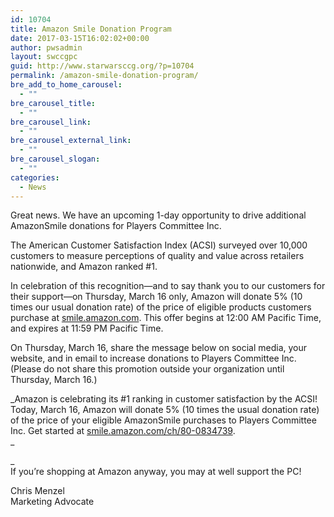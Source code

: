 ```yaml
---
id: 10704
title: Amazon Smile Donation Program
date: 2017-03-15T16:02:02+00:00
author: pwsadmin
layout: swccgpc
guid: http://www.starwarsccg.org/?p=10704
permalink: /amazon-smile-donation-program/
bre_add_to_home_carousel:
  - ""
bre_carousel_title:
  - ""
bre_carousel_link:
  - ""
bre_carousel_external_link:
  - ""
bre_carousel_slogan:
  - ""
categories:
  - News
---
```

Great news. We have an upcoming 1-day opportunity to drive additional AmazonSmile donations for Players Committee Inc.

The American Customer Satisfaction Index (ACSI) surveyed over 10,000 customers to measure perceptions of quality and value across retailers nationwide, and Amazon ranked #1.

In celebration of this recognition—and to say thank you to our customers for their support—on Thursday, March 16 only, Amazon will donate 5% (10 times our usual donation rate) of the price of eligible products customers purchase at [smile.amazon.com](https://smile.amazon.com/gp/f.html?C=3BLXWMWSKGGS7&K=A29COO9YMKRPG7&R=20Y9SDWBPI0CE&T=C&U=http%3A%2F%2Fsmile.amazon.com%2Fch%2F80-0834739&A=MXALKXVRG0BQKEUWJ7M9OIMEFA8A&H=UKQRHGVPA7OHSKYAABRVEWZY5OMA). This offer begins at 12:00 AM Pacific Time, and expires at 11:59 PM Pacific Time.

On Thursday, March 16, share the message below on social media, your website, and in email to increase donations to Players Committee Inc. (Please do not share this promotion outside your organization until Thursday, March 16.)

_Amazon is celebrating its #1 ranking in customer satisfaction by the ACSI! Today, March 16, Amazon will donate 5% (10 times the usual donation rate) of the price of your eligible AmazonSmile purchases to Players Committee Inc. Get started at [smile.amazon.com/ch/80-0834739](https://smile.amazon.com/gp/f.html?C=3BLXWMWSKGGS7&K=A29COO9YMKRPG7&R=20Y9SDWBPI0CE&T=C&U=http%3A%2F%2Fsmile.amazon.com%2Fch%2F80-0834739&A=MXALKXVRG0BQKEUWJ7M9OIMEFA8A&H=UKQRHGVPA7OHSKYAABRVEWZY5OMA).  
_ 

_  
If you&#8217;re shopping at Amazon anyway, you may at well support the PC!</p> 

Chris Menzel  
Marketing Advocate  
</em>